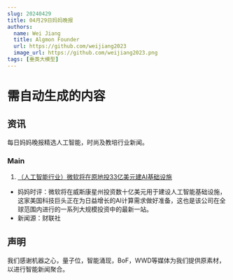 ```yaml
---
slug: 20240429
title: 04月29日妈妈晚报
authors:
  name: Wei Jiang
  title: Algmon Founder
  url: https://github.com/weijiang2023
  image_url: https://github.com/weijiang2023.png
tags: [垂类大模型]
---
```


# 需自动生成的内容
## 资讯
每日妈妈晚报精选人工智能，时尚及教培行业新闻。

### Main

1. [（人工智能行业）微软将在原地投33亿美元建AI基础设施](https://www.cls.cn/detail/1670891)
* 妈妈时评：微软将在威斯康星州投资数十亿美元用于建设人工智能基础设施，这家美国科技巨头正在为日益增长的AI计算需求做好准备，这也是该公司在全球范围内进行的一系列大规模投资中的最新一站。
* 新闻源：财联社

## 声明

我们感谢机器之心，量子位，智能涌现，BoF，WWD等媒体为我们提供原素材，以进行智能新闻聚合。